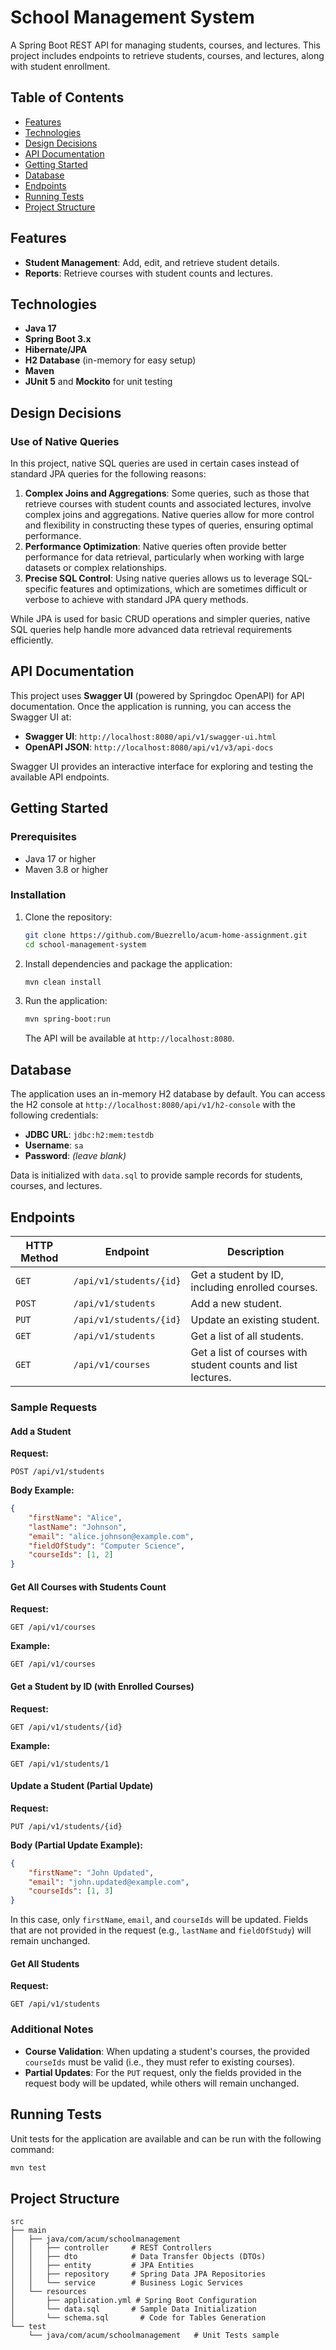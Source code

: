 # School Management System

A Spring Boot REST API for managing students, courses, and lectures. This project includes endpoints to retrieve students, courses, and lectures, along with student enrollment.

## Table of Contents
- [Features](#features)
- [Technologies](#technologies)
- [Design Decisions](#design-decisions)
- [API Documentation](#api-documentation)
- [Getting Started](#getting-started)
- [Database](#database)
- [Endpoints](#endpoints)
- [Running Tests](#running-tests)
- [Project Structure](#project-structure)

## Features

- **Student Management**: Add, edit, and retrieve student details.
- **Reports**: Retrieve courses with student counts and lectures.

## Technologies

- **Java 17**
- **Spring Boot 3.x**
- **Hibernate/JPA**
- **H2 Database** (in-memory for easy setup)
- **Maven**
- **JUnit 5** and **Mockito** for unit testing

## Design Decisions

### Use of Native Queries

In this project, native SQL queries are used in certain cases instead of standard JPA queries for the following reasons:

1. **Complex Joins and Aggregations**: Some queries, such as those that retrieve courses with student counts and associated lectures, involve complex joins and aggregations. Native queries allow for more control and flexibility in constructing these types of queries, ensuring optimal performance.
2. **Performance Optimization**: Native queries often provide better performance for data retrieval, particularly when working with large datasets or complex relationships.
3. **Precise SQL Control**: Using native queries allows us to leverage SQL-specific features and optimizations, which are sometimes difficult or verbose to achieve with standard JPA query methods.

While JPA is used for basic CRUD operations and simpler queries, native SQL queries help handle more advanced data retrieval requirements efficiently.

## API Documentation

This project uses **Swagger UI** (powered by Springdoc OpenAPI) for API documentation. Once the application is running, you can access the Swagger UI at:

- **Swagger UI**: `http://localhost:8080/api/v1/swagger-ui.html`
- **OpenAPI JSON**: `http://localhost:8080/api/v1/v3/api-docs`

Swagger UI provides an interactive interface for exploring and testing the available API endpoints.


## Getting Started

### Prerequisites
- Java 17 or higher
- Maven 3.8 or higher

### Installation
1. Clone the repository:
   ```bash
   git clone https://github.com/Buezrello/acum-home-assignment.git
   cd school-management-system
   ```
2. Install dependencies and package the application:
   ```bash
   mvn clean install
   ```
3. Run the application:
   ```bash
   mvn spring-boot:run
   ```
   The API will be available at `http://localhost:8080`.

## Database
The application uses an in-memory H2 database by default. You can access the H2 console at `http://localhost:8080/api/v1/h2-console` with the following credentials:
- **JDBC URL**: `jdbc:h2:mem:testdb`
- **Username**: `sa`
- **Password**: _(leave blank)_

Data is initialized with `data.sql` to provide sample records for students, courses, and lectures.

## Endpoints

| HTTP Method | Endpoint                        | Description                                                  |
|-------------|---------------------------------|--------------------------------------------------------------|
| `GET`       | `/api/v1/students/{id}`         | Get a student by ID, including enrolled courses.             |
| `POST`      | `/api/v1/students`              | Add a new student.                                           |
| `PUT`       | `/api/v1/students/{id}`         | Update an existing student.                                  |
| `GET`       | `/api/v1/students`              | Get a list of all students.                                  |
| `GET`       | `/api/v1/courses`               | Get a list of courses with student counts and list lectures. |

### Sample Requests

#### Add a Student

**Request:**
```http
POST /api/v1/students
```

**Body Example:**
```json
{
    "firstName": "Alice",
    "lastName": "Johnson",
    "email": "alice.johnson@example.com",
    "fieldOfStudy": "Computer Science",
    "courseIds": [1, 2]
}
```

#### Get All Courses with Students Count

**Request:**
```http
GET /api/v1/courses
```

**Example:**
```http
GET /api/v1/courses
```

#### Get a Student by ID (with Enrolled Courses)

**Request:**
```http
GET /api/v1/students/{id}
```

**Example:**
```http
GET /api/v1/students/1
```

#### Update a Student (Partial Update)

**Request:**
```http
PUT /api/v1/students/{id}
```

**Body (Partial Update Example):**
```json
{
    "firstName": "John Updated",
    "email": "john.updated@example.com",
    "courseIds": [1, 3]
}
```

In this case, only `firstName`, `email`, and `courseIds` will be updated. Fields that are not provided in the request (e.g., `lastName` and `fieldOfStudy`) will remain unchanged.

#### Get All Students

**Request:**
```http
GET /api/v1/students
```

### Additional Notes
- **Course Validation**: When updating a student's courses, the provided `courseIds` must be valid (i.e., they must refer to existing courses).
- **Partial Updates**: For the `PUT` request, only the fields provided in the request body will be updated, while others will remain unchanged.


## Running Tests

Unit tests for the application are available and can be run with the following command:
```bash
mvn test
```

## Project Structure

```plaintext
src
├── main
│   ├── java/com/acum/schoolmanagement
│   │   ├── controller     # REST Controllers
│   │   ├── dto            # Data Transfer Objects (DTOs)
│   │   ├── entity         # JPA Entities
│   │   ├── repository     # Spring Data JPA Repositories
│   │   └── service        # Business Logic Services
│   └── resources
│       ├── application.yml # Spring Boot Configuration
│       └── data.sql       # Sample Data Initialization
│       └── schema.sql       # Code for Tables Generation     
└── test
    └── java/com/acum/schoolmanagement   # Unit Tests sample
```
